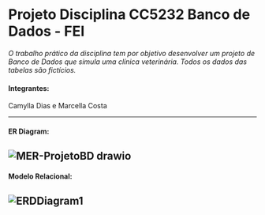 # Projeto Disciplina CC5232 Banco de Dados - FEI
*O trabalho prático da disciplina tem por objetivo desenvolver um projeto de Banco de Dados que simula uma clínica veterinária. Todos os dados das tabelas são fictícios.*
#### Integrantes:
Camylla Dias e Marcella Costa

---
#### ER Diagram:
![MER-ProjetoBD drawio](https://user-images.githubusercontent.com/37374749/143149924-49ff06f5-9514-438e-8c90-848f06809072.png)
---
#### Modelo Relacional:
![ERDDiagram1](https://user-images.githubusercontent.com/37374749/143148632-426de5d1-eb23-45e3-a1e8-f05de9dd758c.jpg)
---

